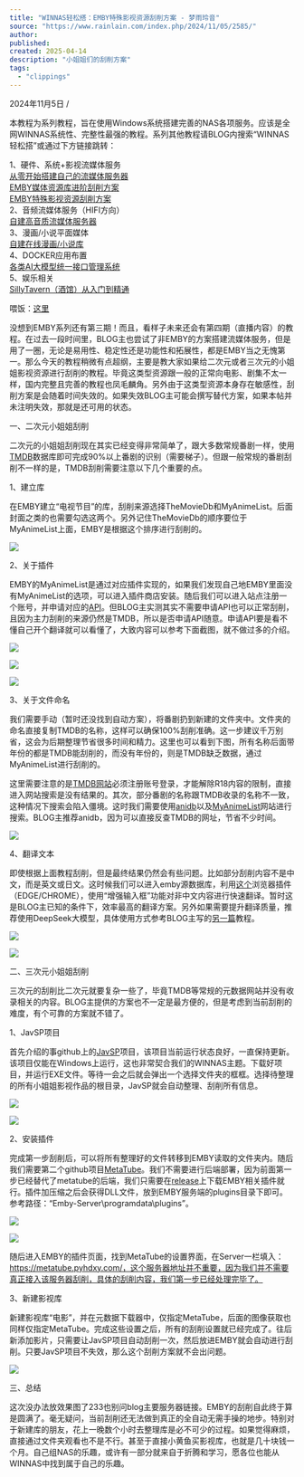 ```yaml
---
title: "WINNAS轻松搭：EMBY特殊影视资源刮削方案 - 梦雨玲音"
source: "https://www.rainlain.com/index.php/2024/11/05/2585/"
author:
published:
created: 2025-04-14
description: "小姐姐们的刮削方案"
tags:
  - "clippings"
---
```

2024年11月5日 /

本教程为系列教程，旨在使用Windows系统搭建完善的NAS各项服务。应该是全网WINNAS系统性、完整性最强的教程。系列其他教程请BLOG内搜索“WINNAS轻松搭”或通过下方链接跳转：

1、硬件、系统+影视流媒体服务  
[从零开始搭建自己的流媒体服务器](https://www.rainlain.com/index.php/2023/04/16/1619/)  
[EMBY媒体资源库进阶刮削方案](https://www.rainlain.com/index.php/2024/02/28/2023/)  
[EMBY特殊影视资源刮削方案  
](https://www.rainlain.com/index.php/2024/11/05/2585/)2、音频流媒体服务（HIFI方向）  
[自建高音质流媒体服务器](https://www.rainlain.com/index.php/2024/10/24/2544/)  
3、漫画/小说平面媒体  
[自建在线漫画/小说库](https://www.rainlain.com/index.php/2024/11/14/2616/)  
4、DOCKER应用布置  
[各类AI大模型统一接口管理系统](https://www.rainlain.com/index.php/2024/12/17/2798/)  
5、娱乐相关  
[SillyTavern（酒馆）从入门到精通](https://www.rainlain.com/index.php/2024/11/19/2645/)

喂饭：[这里](https://www.rainlain.com/index.php/2023/09/24/1755/)

没想到EMBY系列还有第三期！而且，看样子未来还会有第四期（直播内容）的教程。在过去一段时间里，BLOG主也尝试了非EMBY的方案搭建流媒体服务，但是用了一圈，无论是易用性、稳定性还是功能性和拓展性，都是EMBY当之无愧第一。那么今天的教程稍微有点超纲，主要是教大家如果给二次元或者三次元的小姐姐影视资源进行刮削的教程。毕竟这类型资源跟一般的正常向电影、剧集不太一样，国内完整且完善的教程也凤毛麟角。另外由于这类型资源本身存在敏感性，刮削方案是会随着时间失效的。如果失效BLOG主可能会撰写替代方案，如果本帖并未注明失效，那就是还可用的状态。

一、二次元小姐姐刮削

二次元的小姐姐刮削现在其实已经变得非常简单了，跟大多数常规番剧一样，使用[TMDB](https://www.themoviedb.org/)数据库即可完成90%以上番剧的识别（需要梯子）。但跟一般常规的番剧刮削不一样的是，TMDB刮削需要注意以下几个重要的点。

1、建立库

在EMBY建立“电视节目”的库，刮削来源选择TheMovieDb和MyAnimeList。后面封面之类的也需要勾选这两个。另外记住TheMovieDb的顺序要位于MyAnimeList上面，EMBY是根据这个排序进行刮削的。

![](https://www.rainlain.com/wp-content/uploads/2024/11/1730799464-image-1024x483.png)

2、关于插件

EMBY的MyAnimeList是通过对应插件实现的，如果我们发现自己地EMBY里面没有MyAnimeList的选项，可以进入插件商店安装。随后我们可以进入站点注册一个账号，并申请对应的[API](https://myanimelist.net/apiconfig)。但BLOG主实测其实不需要申请API也可以正常刮削，且因为主力刮削的来源仍然是TMDB，所以是否申请API随意。申请API要是看不懂自己开个翻译就可以看懂了，大致内容可以参考下面截图，就不做过多的介绍。

![](https://www.rainlain.com/wp-content/uploads/2024/11/1730800447-image-1024x525.png)

![](https://www.rainlain.com/wp-content/uploads/2024/11/1730800529-image-1024x994.png)

![](https://www.rainlain.com/wp-content/uploads/2024/11/1730800152-image-1024x254.png)

3、关于文件命名

我们需要手动（暂时还没找到自动方案），将番剧扔到新建的文件夹中。文件夹的命名直接复制TMDB的名称，这样可以确保100%刮削准确。这一步建议千万别省，这会为后期整理节省很多时间和精力。这里也可以看到下图，所有名称后面带年份的都是TMDB能刮削的，而没有年份的，则是TMDB缺乏数据，通过MyAnimeList进行刮削的。

这里需要注意的是[TMDB网站](https://www.themoviedb.org/)必须注册账号登录，才能解除R18内容的限制，直接进入网站搜索是没有结果的。其次，部分番剧的名称跟TMDB收录的名称不一致，这种情况下搜索会陷入僵境。这时我们需要使用[anidb](https://anidb.net/)以及[MyAnimeList](https://myanimelist.net/)网站进行搜索。BLOG主推荐anidb，因为可以直接反查TMDB的网址，节省不少时间。

![](https://www.rainlain.com/wp-content/uploads/2024/11/1730799057-image-1024x701.png)

4、翻译文本

即使根据上面教程刮削，但是最终结果仍然会有些问题。比如部分刮削内容不是中文，而是英文或日文。这时候我们可以进入emby源数据库，利用[这个](https://immersivetranslate.com/zh-Hans/)浏览器插件（EDGE/CHROME），使用“增强输入框”功能对非中文内容进行快速翻译。暂时这是BLOG主已知的条件下，效率最高的翻译方案。另外如果需要提升翻译质量，推荐使用DeepSeek大模型，具体使用方式参考BLOG主写的[另一篇](https://www.rainlain.com/index.php/2024/10/09/2496/)教程。

![](https://www.rainlain.com/wp-content/uploads/2024/11/1730801004-image-1024x460.png)

![](https://www.rainlain.com/wp-content/uploads/2024/11/1730801133-image-1024x817.png)

二、三次元小姐姐刮削

三次元的刮削比二次元就要复杂一些了，毕竟TMDB等常规的元数据网站并没有收录相关的内容。BLOG主提供的方案也不一定是最方便的，但是考虑到当前刮削的难度，有个可靠的方案就不错了。

1、JavSP项目

首先介绍的事github上的[JavSP](https://github.com/Yuukiy/JavSP)项目，该项目当前运行状态良好，一直保持更新。该项目仅能在Windows上运行，这也非常契合我们的WINNAS主题。下载好项目，并运行EXE文件。等待一会之后就会弹出一个选择文件夹的框框。选择待整理的所有小姐姐影视作品的根目录，JavSP就会自动整理、刮削所有信息。

![](https://www.rainlain.com/wp-content/uploads/2024/11/1730804731-image-1024x547.png)

![](https://www.rainlain.com/wp-content/uploads/2024/11/1730804882-image-1024x672.png)

2、安装插件

完成第一步刮削后，可以将所有整理好的文件转移到EMBY读取的文件夹内。随后我们需要第二个github项目[MetaTube](https://metatube-community.github.io/README_ZH/#_3)。我们不需要进行后端部署，因为前面第一步已经替代了metatube的后端，我们只需要在[release](https://github.com/metatube-community/jellyfin-plugin-metatube/releases)上下载EMBY相关插件就行。插件加压缩之后会获得DLL文件，放到EMBY服务端的plugins目录下即可。参考路径：“Emby-Server\\programdata\\plugins”。

![](https://www.rainlain.com/wp-content/uploads/2024/11/1730805323-image-1024x704.png)

![](https://www.rainlain.com/wp-content/uploads/2024/11/1730805415-image-1024x655.png)

随后进入EMBY的插件页面，找到MetaTube的设置界面，在Server一栏填入：https://metatube.pyhdxy.com/，这个服务器地址并不重要，因为我们并不需要真正接入该服务器刮削，具体的刮削内容，我们第一步已经处理完毕了。

3、新建影视库

新建影视库“电影”，并在元数据下载器中，仅指定MetaTube，后面的图像获取也同样仅指定MetaTube。完成这些设置之后，所有的刮削设置就已经完成了。往后新添加影片，只需要让JavSP项目自动刮削一次，然后放进EMBY就会自动进行刮削。只要JavSP项目不失效，那么这个刮削方案就不会出问题。

![](https://www.rainlain.com/wp-content/uploads/2024/11/1730805579-image-1024x552.png)

三、总结

这次没办法放效果图了233也别问blog主要服务器链接。EMBY的刮削自此终于算是圆满了。毫无疑问，当前刮削还无法做到真正的全自动无需手操的地步。特别对于新建库的朋友，花上一晚数个小时去整理库是必不可少的过程。如果觉得麻烦，直接通过文件夹观看也不是不行。甚至于直接小黄鱼买影视库，也就是几十块钱一个月。自己组NAS的乐趣，或许有一部分就来自于折腾和学习，愿各位也能从WINNAS中找到属于自己的乐趣。